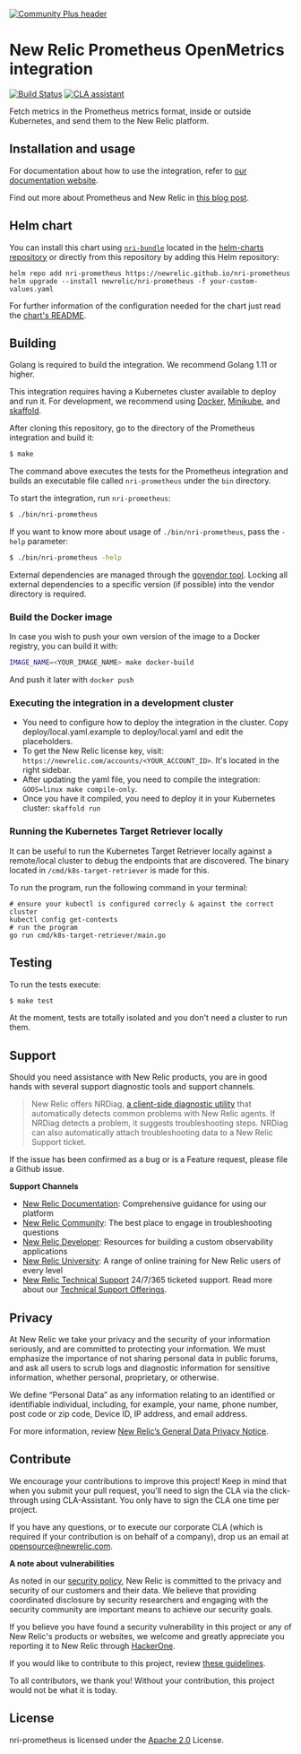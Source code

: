 [![Community Plus header](https://github.com/newrelic/opensource-website/raw/master/src/images/categories/Community_Plus.png)](https://opensource.newrelic.com/oss-category/#community-plus)

# New Relic Prometheus OpenMetrics integration

[![Build Status](https://travis-ci.org/newrelic/nri-prometheus.svg?branch=main)](https://travis-ci.org/newrelic/nri-prometheus.svg?branch=main)
[![CLA assistant](https://cla-assistant.io/readme/badge/newrelic/nri-prometheus)](https://cla-assistant.io/newrelic/nri-prometheus)

Fetch metrics in the Prometheus metrics format, inside or outside Kubernetes, and send them to the New Relic platform.

## Installation and usage

For documentation about how to use the integration, refer to [our documentation website](https://docs.newrelic.com/docs/new-relic-prometheus-openmetrics-integration-kubernetes).

Find out more about Prometheus and New Relic in [this blog post](https://blog.newrelic.com/product-news/how-to-monitor-prometheus-metrics/).

## Helm chart

You can install this chart using [`nri-bundle`](https://github.com/newrelic/helm-charts/tree/master/charts/nri-bundle) located in the
[helm-charts repository](https://github.com/newrelic/helm-charts) or directly from this repository by adding this Helm repository:

```shell
helm repo add nri-prometheus https://newrelic.github.io/nri-prometheus
helm upgrade --install newrelic/nri-prometheus -f your-custom-values.yaml
```

For further information of the configuration needed for the chart just read the [chart's README](/charts/nri-prometheus/README.md).

## Building

Golang is required to build the integration. We recommend Golang 1.11 or higher.

This integration requires having a Kubernetes cluster available to deploy and run it. For development, we recommend using [Docker](https://docs.docker.com/install/), [Minikube](https://minikube.sigs.k8s.io/docs/start/), and [skaffold](https://skaffold.dev/docs/getting-started/#installing-skaffold).

After cloning this repository, go to the directory of the Prometheus integration and build it:

```bash
$ make
```

The command above executes the tests for the Prometheus integration and builds an executable file called `nri-prometheus` under the `bin` directory.

To start the integration, run `nri-prometheus`:

```bash
$ ./bin/nri-prometheus
```

If you want to know more about usage of `./bin/nri-prometheus`, pass the `-help` parameter:

```bash
$ ./bin/nri-prometheus -help
```

External dependencies are managed through the [govendor tool](https://github.com/kardianos/govendor). Locking all external dependencies to a specific version (if possible) into the vendor directory is required.

### Build the Docker image

In case you wish to push your own version of the image to a Docker registry, you can build it with:

```bash
IMAGE_NAME=<YOUR_IMAGE_NAME> make docker-build
```

And push it later with `docker push`

### Executing the integration in a development cluster

- You need to configure how to deploy the integration in the cluster. Copy deploy/local.yaml.example to deploy/local.yaml and edit the placeholders.
 - To get the New Relic license key, visit:
   `https://newrelic.com/accounts/<YOUR_ACCOUNT_ID>`. It's located in the right sidebar.
- After updating the yaml file, you need to compile the integration: `GOOS=linux make compile-only`.
- Once you have it compiled, you need to deploy it in your Kubernetes cluster: `skaffold run`

### Running the Kubernetes Target Retriever locally

It can be useful to run the Kubernetes Target Retriever locally against a remote/local cluster to debug the endpoints that are discovered. The binary located in `/cmd/k8s-target-retriever` is made for this.

To run the program, run the following command in your terminal:

```shell script
# ensure your kubectl is configured correcly & against the correct cluster
kubectl config get-contexts
# run the program
go run cmd/k8s-target-retriever/main.go
```

## Testing

To run the tests execute:

```bash
$ make test
```

At the moment, tests are totally isolated and you don't need a cluster to run them.

## Support

Should you need assistance with New Relic products, you are in good hands with several support diagnostic tools and support channels.

> New Relic offers NRDiag, [a client-side diagnostic utility](https://docs.newrelic.com/docs/using-new-relic/cross-product-functions/troubleshooting/new-relic-diagnostics) that automatically detects common problems with New Relic agents. If NRDiag detects a problem, it suggests troubleshooting steps. NRDiag can also automatically attach troubleshooting data to a New Relic Support ticket.

If the issue has been confirmed as a bug or is a Feature request, please file a Github issue.

**Support Channels**

* [New Relic Documentation](https://docs.newrelic.com): Comprehensive guidance for using our platform
* [New Relic Community](https://discuss.newrelic.com): The best place to engage in troubleshooting questions
* [New Relic Developer](https://developer.newrelic.com/): Resources for building a custom observability applications
* [New Relic University](https://learn.newrelic.com/): A range of online training for New Relic users of every level
* [New Relic Technical Support](https://support.newrelic.com/) 24/7/365 ticketed support. Read more about our [Technical Support Offerings](https://docs.newrelic.com/docs/licenses/license-information/general-usage-licenses/support-plan).

## Privacy

At New Relic we take your privacy and the security of your information seriously, and are committed to protecting your information. We must emphasize the importance of not sharing personal data in public forums, and ask all users to scrub logs and diagnostic information for sensitive information, whether personal, proprietary, or otherwise.

We define “Personal Data” as any information relating to an identified or identifiable individual, including, for example, your name, phone number, post code or zip code, Device ID, IP address, and email address.

For more information, review [New Relic’s General Data Privacy Notice](https://newrelic.com/termsandconditions/privacy).

## Contribute

We encourage your contributions to improve this project! Keep in mind that when you submit your pull request, you'll need to sign the CLA via the click-through using CLA-Assistant. You only have to sign the CLA one time per project.

If you have any questions, or to execute our corporate CLA (which is required if your contribution is on behalf of a company), drop us an email at opensource@newrelic.com.

**A note about vulnerabilities**

As noted in our [security policy](../../security/policy), New Relic is committed to the privacy and security of our customers and their data. We believe that providing coordinated disclosure by security researchers and engaging with the security community are important means to achieve our security goals.

If you believe you have found a security vulnerability in this project or any of New Relic's products or websites, we welcome and greatly appreciate you reporting it to New Relic through [HackerOne](https://hackerone.com/newrelic).

If you would like to contribute to this project, review [these guidelines](./CONTRIBUTING.md).

To all contributors, we thank you!  Without your contribution, this project would not be what it is today.

## License

nri-prometheus is licensed under the [Apache 2.0](http://apache.org/licenses/LICENSE-2.0.txt) License.

